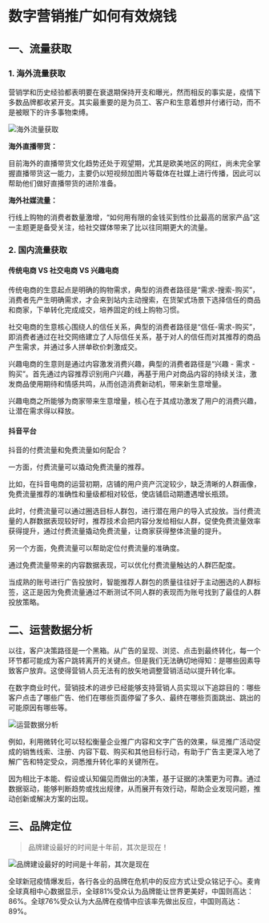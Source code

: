 # 数字营销推广如何有效烧钱

## 一、流量获取

### 1. 海外流量获取

营销学和历史经验都表明要在衰退期保持开支和曝光，然而相反的事实是，疫情下多数品牌都收紧开支。其实最重要的是为员工、客户和生意着想并付诸行动，而不是被眼下的许多事物束缚。

![海外流量获取](/images/2022/0608-海外流量获取.jpg)

**海外直播带货：**

目前海外的直播带货文化趋势还处于观望期，尤其是欧美地区的网红，尚未完全掌握直播带货这一能力，主要仍以短视频加图片等载体在社媒上进行传播，因此可以帮助他们做好直播带货的进阶准备。

**海外社媒流量：**

行线上购物的消费者数量激增，“如何用有限的金钱买到性价比最高的居家产品”这一主题更是备受关注，给社交媒体带来了比以往同期更大的流量。

### 2. 国内流量获取

#### 传统电商 VS 社交电商 VS 兴趣电商

传统电商的生意起点是明确的购物需求，典型的消费者路径是“需求-搜索-购买”，消费者先产生明确需求，才会来到站内主动搜索，在货架式场景下选择信任的商品和商家，下单转化完成成交，培养固定的线上购物习惯。

社交电商的生意核心围绕人的信任关系，典型的消费者路径是“信任-需求-购买”，即消费者通过在社交网络建立了人际信任关系，基于对人的信任而对其推荐的商品产生需求，并通过多人拼单砍价刺激成交。

兴趣电商的生意则是通过内容激发消费兴趣，典型的消费者路径是“兴趣 - 需求 -购买”。首先通过内容推荐识别用户兴趣，再基于用户对商品内容的持续关注，激发商品使用期待和情感共鸣，从而创造消费新动机，带来新生意增量。

兴趣电商之所能够为商家带来生意增量，核心在于其成功激发了用户的消费兴趣，让潜在需求得以释放。

#### 抖音平台

抖音的付费流量和免费流量如何配合？

一方面，付费流量可以撬动免费流量的推荐。

比如，在抖音电商的运营初期，店铺的用户资产沉淀较少，缺乏清晰的人群画像，免费流量推荐的准确性和量级都相对较低，使店铺启动期遭遇增长瓶颈。

此时，付费流量可以通过圈选目标人群包，进行潜在用户的导入式投放。当付费流量的人群数据表现较好时，推荐技术会把内容分发给相似人群，促使免费流量效率获得提升，通过付费流量撬动免费流量，让商家获得整体流量的提升。

另一个方面，免费流量可以帮助定位付费流量的准确度。

通过免费流量带来的内容数据表现，可以优化付费流量触达的人群匹配度。

当成熟的账号进行广告投放时，智能推荐人群包的质量往往好于主动圈选的人群标签，这正是因为免费流量通过不断测试不同人群的表现而为账号找到了最佳的人群投放策略。


## 二、运营数据分析
以往，客户决策路径是一个黑箱。从广告的呈现、浏览、点击到最终转化，每一个环节都可能成为客户跳转离开的关键点。但是我们无法确切地得知：是哪些因素导致客户放弃。这使得营销人员无法有的放矢地调整营销活动以提升转化率。

在数字商业时代，营销技术的进步已经能够支持营销人员实现以下追踪目的：哪些客户点击了哪些广告、他们在哪些页面停留了多久、最终在哪些页面跳出、跳出的可能原因有哪些等。

![运营数据分析](/images/2022/0608-运营数据分析.jpg)

例如，利用微转化可以轻松衡量企业推广内容和文字广告的效果，纵览推广活动促成的销售线索、注册、内容下载、购买和其他目标行动，有助于广告主更深入地了解广告和特定受众，洞悉推升转化率的关键所在。

因为相比于本能、假设或认知偏见而做出的决策，基于证据的决策更为可靠。通过数据驱动，能够判断趋势或找出规律，从而展开有效行动，帮助企业发现问题，推动创新或解决方案的出现。

## 三、品牌定位
>品牌建设最好的时间是十年前，其次是现在！

![品牌建设最好的时间是十年前，其次是现在](/images/2022/0608-出海品牌定位.jpg)

全球新冠疫情爆发后，各行各业的品牌在危机中的反应方式让受众铭记于心。麦肯全球真相中心数据显示，全球81%受众认为品牌能让世界更美好，中国则高达：86%。全球76%受众认为大品牌在疫情中应该率先做出反应，中国则高达：89%。
